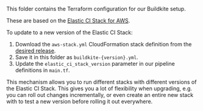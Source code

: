 This folder contains the Terraform configuration for our Buildkite setup.

These are based on the [Elastic CI Stack for AWS][elastic_ci].

To update to a new version of the Elastic CI Stack:

1.  Download the `aws-stack.yml` CloudFormation stack definition from the [desired release][release].
2.  Save it in this folder as `buildkite-{version}.yml`.
3.  Update the `elastic_ci_stack_version` parameter in our pipeline definitions in `main.tf`.

This mechanism allows you to run different stacks with different versions of the Elastic CI Stack.
This gives you a lot of flexibility when upgrading, e.g. you can roll out changes incrementally, or even create an entire new stack with to test a new version before rolling it out everywhere.

[elastic_ci]: https://github.com/buildkite/elastic-ci-stack-for-aws
[release]: https://github.com/buildkite/elastic-ci-stack-for-aws/releases
